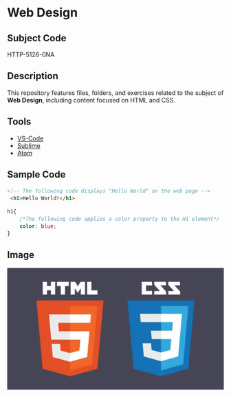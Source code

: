 # Web Design

## Subject Code

HTTP-5126-0NA

## Description

This repository features files, folders, and exercises related to the subject of **Web Design**, including content focused on HTML and CSS.

## Tools
- [VS-Code](https://code.visualstudio.com/)
- [Sublime](https://www.sublimetext.com/)
- [Atom](https://atom-editor.cc/)
> 

## Sample Code

```HTML
<!-- The following code displays "Hello World" on the web page -->
 <h1>Hello World!</h1>
```
```CSS
h1{
    /*The following code applies a color property to the H1 element*/
    color: blue;
}
```

## Image
![HTML-With-CSS](./images/html-with-css.jpg)

